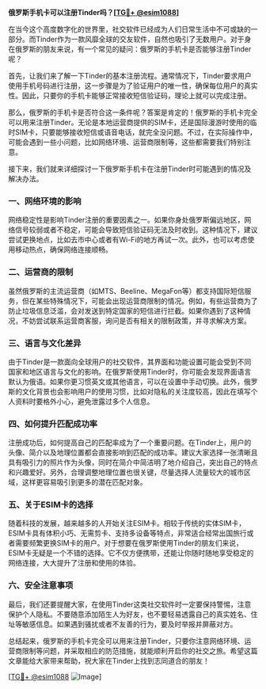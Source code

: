 **俄罗斯手机卡可以注册Tinder吗？[[TG💪+ @esim1088](https://t.me/s/esim1088)]**

在当今这个高度数字化的世界里，社交软件已经成为人们日常生活中不可或缺的一部分。而Tinder作为一款风靡全球的交友软件，自然也吸引了无数用户。对于身在俄罗斯的朋友来说，有一个常见的疑问：俄罗斯的手机卡是否能够注册Tinder呢？

首先，让我们来了解一下Tinder的基本注册流程。通常情况下，Tinder要求用户使用手机号码进行注册，这一步骤是为了验证用户的唯一性，确保每位用户的真实性。因此，只要你的手机卡能够正常接收短信验证码，理论上就可以完成注册。

那么，俄罗斯的手机卡是否符合这一条件呢？答案是肯定的！俄罗斯的手机卡完全可以用来注册Tinder。无论是本地运营商提供的SIM卡，还是国际漫游时使用的临时SIM卡，只要能够接收短信或语音电话，就完全没问题。不过，在实际操作中，可能会遇到一些小问题，比如网络环境、运营商限制等，这些都需要我们特别注意。

接下来，我们就来详细探讨一下俄罗斯手机卡在注册Tinder时可能遇到的情况及解决办法。

### **一、网络环境的影响**
网络稳定性是影响Tinder注册的重要因素之一。如果你身处俄罗斯偏远地区，网络信号较弱或者不稳定，可能会导致短信验证码无法及时收到。这种情况下，建议尝试更换地点，比如去市中心或者有Wi-Fi的地方再试一次。此外，也可以考虑使用移动热点，确保网络连接顺畅。

### **二、运营商的限制**
虽然俄罗斯的主流运营商（如MTS、Beeline、MegaFon等）都支持国际短信服务，但在某些特殊情况下，可能会出现运营商限制的情况。例如，有些运营商为了防止垃圾信息泛滥，会对发送到特定国家的短信进行拦截。如果你遇到了这种情况，不妨尝试联系运营商客服，询问是否有相关的限制政策，并寻求解决方案。

### **三、语言与文化差异**
由于Tinder是一款面向全球用户的社交软件，其界面和功能设置可能会受到不同国家和地区语言与文化的影响。在俄罗斯使用Tinder时，你可能会发现界面语言默认为俄语。如果你更习惯英文或其他语言，可以在设置中手动切换。此外，俄罗斯的文化背景也会影响用户的使用习惯，比如对隐私的关注度较高，因此在填写个人资料时要格外小心，避免泄露过多个人信息。

### **四、如何提升匹配成功率**
注册成功后，如何提高自己的匹配率成为了一个重要问题。在Tinder上，用户的头像、简介以及地理位置都会直接影响到匹配的成功率。建议大家选择一张清晰且具有吸引力的照片作为头像，同时在简介中简洁明了地介绍自己，突出自己的特点和兴趣爱好。另外，合理调整地理位置也很关键，尽量选择人流量较大的城市区域，这样更容易吸引到更多的潜在匹配对象。

### **五、关于ESIM卡的选择**
随着科技的发展，越来越多的人开始关注ESIM卡。相较于传统的实体SIM卡，ESIM卡具有体积小巧、无需剪卡、支持多设备等特点，非常适合经常出国旅行或者需要频繁更换SIM卡的用户。对于想要在俄罗斯使用Tinder的朋友们来说，ESIM卡无疑是一个不错的选择。它不仅方便携带，还能让你随时随地享受稳定的网络连接，大大提升了注册和使用的体验。

### **六、安全注意事项**
最后，我们还要提醒大家，在使用Tinder这类社交软件时一定要保持警惕，注意保护个人隐私。不要随意添加陌生人为好友，也不要轻易透露自己的真实姓名、住址等敏感信息。如果遇到骚扰或者不友善的行为，要及时举报并屏蔽对方。

总结起来，俄罗斯的手机卡完全可以用来注册Tinder，只要你注意网络环境、运营商限制等问题，并采取相应的防范措施，就能顺利开启你的社交之旅。希望这篇文章能给大家带来帮助，祝大家在Tinder上找到志同道合的朋友！

[[TG💪+ @esim1088](https://t.me/s/esim1088) ![Image](https://i.postimg.cc/4NQfJmqS/Snipaste-2025-05-13-00-14-12.png)]